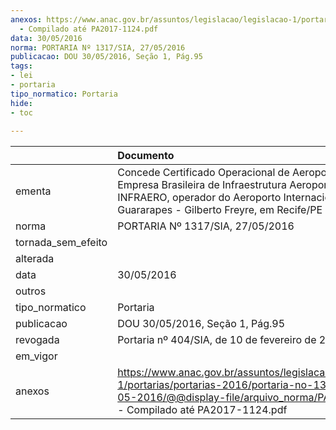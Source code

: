```yaml
---
anexos: https://www.anac.gov.br/assuntos/legislacao/legislacao-1/portarias/portarias-2016/portaria-no-1317-sia-27-05-2016/@@display-file/arquivo_norma/PA2016-1317
  - Compilado até PA2017-1124.pdf
data: 30/05/2016
norma: PORTARIA Nº 1317/SIA, 27/05/2016
publicacao: DOU 30/05/2016, Seção 1, Pág.95
tags:
- lei
- portaria
tipo_normatico: Portaria
hide: 
- toc 
 
---
```


|                    | Documento                                                                                                                                                                                            |
|:-------------------|:-----------------------------------------------------------------------------------------------------------------------------------------------------------------------------------------------------|
| ementa             | Concede Certificado Operacional de Aeroporto à Empresa Brasileira de Infraestrutura Aeroportuária - INFRAERO, operador do Aeroporto Internacional Guararapes - Gilberto Freyre, em Recife/PE (SBRF). |
| norma              | PORTARIA Nº 1317/SIA, 27/05/2016                                                                                                                                                                     |
| tornada_sem_efeito |                                                                                                                                                                                                      |
| alterada           |                                                                                                                                                                                                      |
| data               | 30/05/2016                                                                                                                                                                                           |
| outros             |                                                                                                                                                                                                      |
| tipo_normatico     | Portaria                                                                                                                                                                                             |
| publicacao         | DOU 30/05/2016, Seção 1, Pág.95                                                                                                                                                                      |
| revogada           | Portaria nº 404/SIA, de 10 de fevereiro de 2020.                                                                                                                                                     |
| em_vigor           |                                                                                                                                                                                                      |
| anexos             | https://www.anac.gov.br/assuntos/legislacao/legislacao-1/portarias/portarias-2016/portaria-no-1317-sia-27-05-2016/@@display-file/arquivo_norma/PA2016-1317 - Compilado até PA2017-1124.pdf           |